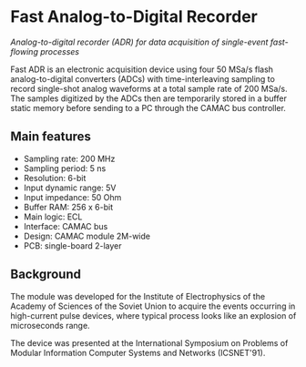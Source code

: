 # Fast Analog-to-Digital Recorder

*Analog-to-digital recorder (ADR) for data acquisition of single-event fast-flowing processes*

Fast ADR is an electronic acquisition device using four 50 MSa/s flash analog-to-digital converters (ADCs) with time-interleaving sampling to record single-shot analog waveforms at a total sample rate of 200 MSa/s. The samples digitized by the ADCs then are temporarily stored in a buffer static memory before sending to a PC through the CAMAC bus controller.

## Main features

* Sampling rate: 200 MHz
* Sampling period: 5 ns
* Resolution: 6-bit
* Input dynamic range: 5V
* Input impedance: 50 Ohm
* Buffer RAM: 256 x 6-bit
* Main logic: ECL
* Interface: CAMAC bus
* Design: CAMAC module 2M-wide
* PCB: single-board 2-layer

## Background

The module was developed for the Institute of Electrophysics of the Academy of Sciences of the Soviet Union to acquire the events occurring in high-current pulse devices, where typical process looks like an explosion of microseconds range.

The device was presented at the International Symposium on Problems of Modular Information Computer Systems and Networks (ICSNET'91).
